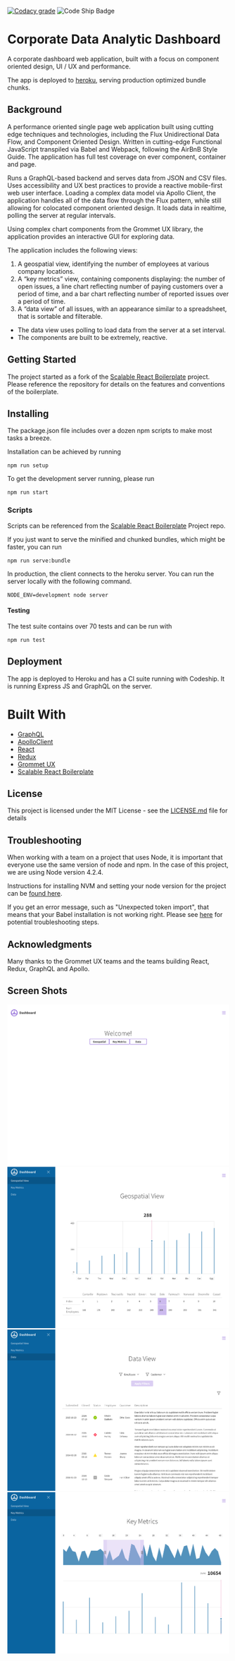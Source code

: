 [![Codacy grade](https://img.shields.io/codacy/grade/5eb4488e336245dcbf803135531bc3ad.svg?maxAge=2592000)](https://github.com/RyanCCollins/corporate-dashboard)
![Code Ship Badge](https://codeship.com/projects/940a8cf0-626f-0134-d657-165525e8bcef/status?branch=master)

# Corporate Data Analytic Dashboard
A corporate dashboard web application, built with a focus on component oriented design, UI / UX and performance.

The app is deployed to [heroku](https://corporate-dashboard-client.herokuapp.com/), serving production optimized bundle chunks.

## Background
A performance oriented single page web application built using cutting edge techniques and technologies, including the Flux Unidirectional Data Flow, and Component Oriented Design. Written in cutting-edge Functional JavaScript transpiled via Babel and Webpack, following the AirBnB Style Guide.  The application has full test coverage on ever component, container and page.

Runs a GraphQL-based backend and serves data from JSON and CSV files.  Uses accessibility and UX best practices to provide a reactive mobile-first web user interface.  Loading a complex data model via Apollo Client, the application handles all of the data flow through the Flux pattern, while still allowing for colocated component oriented design.  It loads data in realtime, polling the server at regular intervals.

Using complex chart components from the Grommet UX library, the application provides an interactive GUI for exploring data.

The application includes the following views:
1. A geospatial view, identifying the number of employees at various company locations.
2. A “key metrics” view, containing components displaying: the number of open issues, a line chart reflecting number of paying customers over a period of time, and a bar chart reflecting number of reported issues over a period of time.
3. A “data view” of all issues, with an appearance similar to a spreadsheet, that is sortable and filterable.
  - The data view uses polling to load data from the server at a set interval.
  - The components are built to be extremely, reactive.

## Getting Started
The project started as a fork of the [Scalable React Boilerplate](https://github.com/RyanCCollins/scalable-react-boilerplate) project.  Please reference the repository for details on the features and conventions of the boilerplate.

## Installing
The package.json file includes over a dozen npm scripts to make most tasks a breeze.

Installation can be achieved by running
```
npm run setup
```

To get the development server running, please run
```
npm run start
```

### Scripts
Scripts can be referenced from the [Scalable React Boilerplate](https://github.com/RyanCCollins/scalable-react-boilerplate) Project repo.

If you just want to serve the minified and chunked bundles, which might be faster, you can run
```
npm run serve:bundle
```

In production, the client connects to the heroku server.  You can run the server locally with the following command.
```
NODE_ENV=development node server
```

#### Testing
The test suite contains over 70 tests and can be run with
```
npm run test
```

## Deployment
The app is deployed to Heroku and has a CI suite running with Codeship.  It is running Express JS and GraphQL on the server.

# Built With
- [GraphQL](http://graphql.org/learn/)
- [ApolloClient](https://github.com/apollostack/apollo-client)
- [React](https://facebook.github.io/react/)
- [Redux](https://github.com/reactjs/redux)
- [Grommet UX](https://github.com/RyanCCollins/grommet)
- [Scalable React Boilerplate](https://github.com/RyanCCollins/scalable-react-boilerplate)

## License

This project is licensed under the MIT License - see the [LICENSE.md](LICENSE.md) file for details

## Troubleshooting
When working with a team on a project that uses Node, it is important that everyone use the same version of node and npm.
In the case of this project, we are using Node version 4.2.4.

Instructions for installing NVM and setting your node version for the project can be [found here](https://gist.github.com/RyanCCollins/1a5686ff9dd51b72eb2d4dc70aa6c1f4).

If you get an error message, such as "Unexpected token import", that means that your Babel installation is not working right.  Please see [here](https://github.com/babel/babel/issues) for potential troubleshooting steps.

## Acknowledgments
Many thanks to the Grommet UX teams and the teams building React, Redux, GraphQL and Apollo.

## Screen Shots
![Home View](https://github.com/RyanCCollins/cdn/blob/master/portfolio-image-gallery-images/corporate-dashboard/home-main.png?raw=true)
![Geospatial](https://github.com/RyanCCollins/cdn/blob/master/portfolio-image-gallery-images/corporate-dashboard/geospatialview-main.png?raw=true)
![Data View](https://github.com/RyanCCollins/cdn/blob/master/portfolio-image-gallery-images/corporate-dashboard/dataview-main.png?raw=true)
![Key Metrics](https://github.com/RyanCCollins/cdn/blob/master/portfolio-image-gallery-images/corporate-dashboard/keymetricsview-main.png?raw=true)
